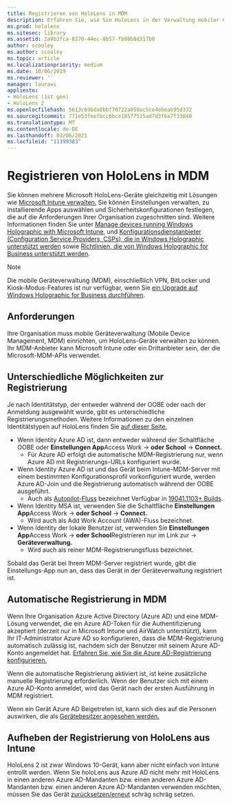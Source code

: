 ```yaml
---
title: Registrieren von HoloLens in MDM
description: Erfahren Sie, wie Sie HoloLens in der Verwaltung mobiler Geräte (Mobile Device Management, MDM) registrieren, um die Verwaltung mehrerer Geräte zu vereinfachen.
ms.prod: hololens
ms.sitesec: library
ms.assetid: 2a9b3fca-8370-44ec-8b57-fb98b8d317b0
author: scooley
ms.author: scooley
ms.topic: article
ms.localizationpriority: medium
ms.date: 10/06/2019
ms.reviewer: ''
manager: laurawi
appliesto:
- HoloLens (1st gen)
- HoloLens 2
ms.openlocfilehash: 5613c69bda8bbf70722a050ac5ce4ebeab95d332
ms.sourcegitcommit: 771e53feefbcc6bce18577515ad7d3f6a7f33840
ms.translationtype: MT
ms.contentlocale: de-DE
ms.lasthandoff: 03/06/2021
ms.locfileid: "11399383"
---
```

# <a name="enroll-hololens-in-mdm"></a>Registrieren von HoloLens in MDM

Sie können mehrere Microsoft HoloLens-Geräte gleichzeitig mit Lösungen wie [Microsoft Intune verwalten.](https://docs.microsoft.com/intune/windows-holographic-for-business) Sie können Einstellungen verwalten, zu installierende Apps auswählen und Sicherheitskonfigurationen festlegen, die auf die Anforderungen Ihrer Organisation zugeschnitten sind. Weitere Informationen finden Sie unter [Manage devices running Windows Holographic with Microsoft Intune](https://docs.microsoft.com/intune/windows-holographic-for-business), und [Konfigurationsdienstanbieter (Configuration Service Providers, CSPs), die in Windows Holographic unterstützt werden](https://msdn.microsoft.com/windows/hardware/commercialize/customize/mdm/configuration-service-provider-reference#hololens) sowie [Richtlinien, die von Windows Holographic for Business unterstützt werden](https://msdn.microsoft.com/windows/hardware/commercialize/customize/mdm/policy-configuration-service-provider#hololenspolicies).

> [!NOTE]
> Die mobile Geräteverwaltung (MDM), einschließlich VPN, BitLocker und Kiosk-Modus-Features ist nur verfügbar, wenn Sie [ein Upgrade auf Windows Holographic for Business durchführen](hololens1-upgrade-enterprise.md).

## <a name="requirements"></a>Anforderungen

 Ihre Organisation muss mobile Geräteverwaltung (Mobile Device Management, MDM) einrichten, um HoloLens-Geräte verwalten zu können. Ihr MDM-Anbieter kann Microsoft Intune oder ein Drittanbieter sein, der die Microsoft-MDM-APIs verwendet.
 
## <a name="different-ways-to-enroll"></a>Unterschiedliche Möglichkeiten zur Registrierung

Je nach Identitätstyp, der entweder während der OOBE oder nach der Anmeldung ausgewählt wurde, gibt es unterschiedliche Registrierungsmethoden. Weitere Informationen zu den einzelnen Identitätstypen auf HoloLens finden Sie [auf dieser Seite.](hololens-identity.md)

- Wenn Identity Azure AD ist, dann entweder während der Schaltfläche OOBE oder **Einstellungen App**Access Work  ->  **oder School**  ->  **Connect.**
    - Für Azure AD erfolgt die automatische MDM-Registrierung nur, wenn Azure AD mit Registrierungs-URLs konfiguriert wurde.
- Wenn Identity Azure AD ist und das Gerät beim Intune-MDM-Server mit einem bestimmten Konfigurationsprofil vorkonfiguriert wurde, werden Azure AD-Join und die Registrierung automatisch während der OOBE ausgeführt.
    - Auch als [Autopilot-Fluss](hololens2-autopilot.md) bezeichnet Verfügbar in [19041.1103+ Builds](hololens-release-notes.md#windows-holographic-version-2004).
- Wenn Identity MSA ist, verwenden Sie die Schaltfläche **Einstellungen App**Access Work  ->  **oder School**  ->  **Connect.**
    - Wird auch als Add Work Account (AWA)-Fluss bezeichnet.
- Wenn Identity der lokale Benutzer ist, verwenden Sie **Einstellungen App**Access Work  ->  **oder School**Registrieren nur im Link zur  ->  **Geräteverwaltung.**
    - Wird auch als reiner MDM-Registrierungsfluss bezeichnet.

Sobald das Gerät bei Ihrem MDM-Server registriert wurde, gibt die Einstellungs-App nun an, dass das Gerät in der Geräteverwaltung registriert ist.

## <a name="auto-enrollment-in-mdm"></a>Automatische Registrierung in MDM

Wenn Ihre Organisation Azure Active Directory (Azure AD) und eine MDM-Lösung verwendet, die ein Azure AD-Token für die Authentifizierung akzeptiert (derzeit nur in Microsoft Intune und AirWatch unterstützt), kann Ihr IT-Administrator Azure AD so konfigurieren, dass die MDM-Registrierung automatisch zulässig ist, nachdem sich der Benutzer mit seinem Azure AD-Konto angemeldet hat. [Erfahren Sie, wie Sie die Azure AD-Registrierung konfigurieren.](https://docs.microsoft.com/mem/intune/enrollment/windows-enroll#enable-windows-10-automatic-enrollment)

Wenn die automatische Registrierung aktiviert ist, ist keine zusätzliche manuelle Registrierung erforderlich. Wenn der Benutzer sich mit einem Azure AD-Konto anmeldet, wird das Gerät nach der ersten Ausführung in MDM registriert.

Wenn ein Gerät Azure AD Beigetreten ist, kann sich dies auf die Personen auswirken, die als [Gerätebesitzer angesehen werden.](security-adminless-os.md#device-owner)

## <a name="unenroll-hololens-from-intune"></a>Aufheben der Registrierung von HoloLens aus Intune

HoloLens 2 ist zwar Windows 10-Gerät, kann aber nicht einfach von Intune entrollt werden. Wenn Sie holoLens aus Azure AD nicht mehr mit HoloLens in einen anderen Azure AD-Mandanten bzw. einen anderen Azure AD-Mandanten bzw. einen anderen Azure AD-Mandanten verwenden möchten, müssen Sie das Gerät [zurücksetzen/erneut](https://docs.microsoft.com/hololens/hololens-recovery#reset-the-device) schräg schräg setzen.